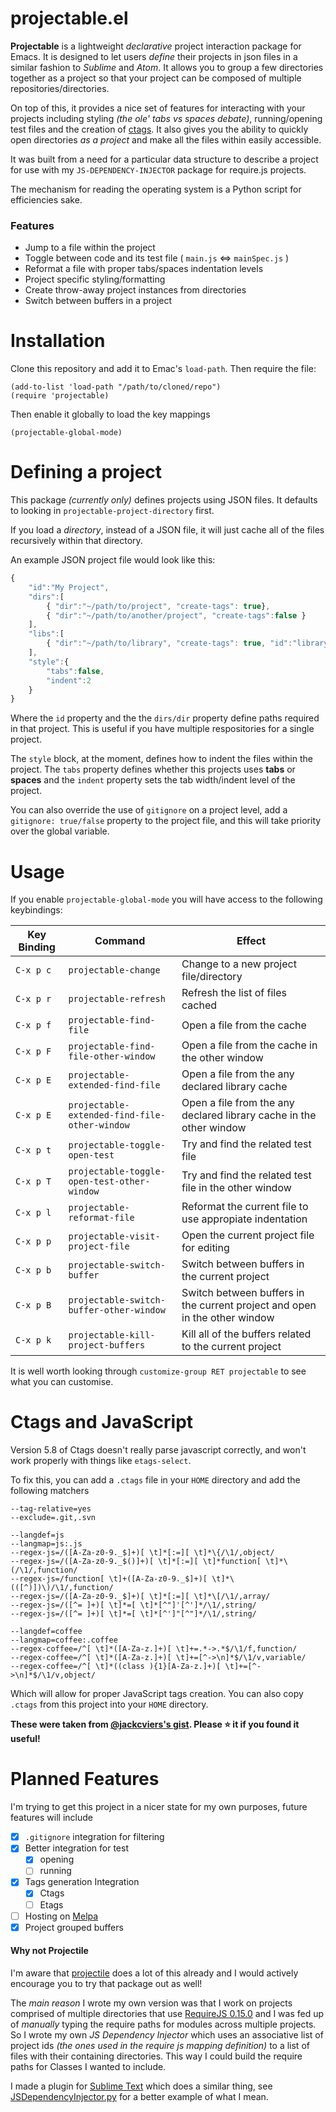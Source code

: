 # projectable.el #

**Projectable** is a lightweight _declarative_ project interaction package for Emacs. It is designed to let users _define_ their projects in json files in a similar fashion to _Sublime_ and _Atom_. It allows you to group a few directories together as a project so that your project can be composed of multiple repositories/directories.

On top of this, it provides a nice set of features for interacting with your projects including styling _(the ole' tabs vs spaces debate)_, running/opening test files and the creation of [ctags](http://ctags.sourceforge.net/). It also gives you the ability to quickly open directories _as a project_ and make all the files within easily accessible.

It was built from a need for a particular data structure to describe a project for use with my `JS-DEPENDENCY-INJECTOR` package for require.js projects.

The mechanism for reading the operating system is a Python script for efficiencies sake.

### Features ###

* Jump to a file within the project
* Toggle between code and its test file ( `main.js` <=> `mainSpec.js` )
* Reformat a file with proper tabs/spaces indentation levels
* Project specific styling/formatting
* Create throw-away project instances from directories
* Switch between buffers in a project

# Installation #

Clone this repository and add it to Emac's `load-path`. Then require the file:
```
(add-to-list 'load-path "/path/to/cloned/repo")
(require 'projectable)
```
Then enable it globally to load the key mappings
```
(projectable-global-mode)
```

# Defining a project #

This package *(currently only)* defines projects using JSON files.
It defaults to looking in `projectable-project-directory` first.

If you load a *directory*, instead of a JSON file, it will just cache all of the files recursively within that directory.

An example JSON project file would look like this:
```javascript
{
	"id":"My Project",
	"dirs":[
		{ "dir":"~/path/to/project", "create-tags": true},
		{ "dir":"~/path/to/another/project", "create-tags":false }
	],
    "libs":[
        { "dir":"~/path/to/library", "create-tags": true, "id":"library-id"},
    ],
    "style":{
        "tabs":false,
        "indent":2
    }
}
```
Where the `id` property and the the `dirs/dir` property define paths required in that project. This is useful if you have multiple respositories for a single project.

The `style` block, at the moment, defines how to indent the files within the project.
The `tabs` property defines whether this projects uses **tabs** or **spaces** and the `indent` property sets the tab width/indent level of the project.

You can also override the use of `gitignore` on a project level, add a `gitignore: true/false` property to the project file, and this will take priority over the global variable.

# Usage #
If you enable `projectable-global-mode` you will have access to the following keybindings:

Key Binding | Command | Effect 
--- | --- | ---
`C-x p c` | `projectable-change` | Change to a new project file/directory 
`C-x p r` | `projectable-refresh` | Refresh the list of files cached 
`C-x p f` | `projectable-find-file` | Open a file from the cache 
`C-x p F` | `projectable-find-file-other-window` | Open a file from the cache in the other window
`C-x p E` | `projectable-extended-find-file` | Open a file from the any declared library cache
`C-x p E` | `projectable-extended-find-file-other-window` | Open a file from the any declared library cache in the other window
`C-x p t` | `projectable-toggle-open-test` | Try and find the related test file
`C-x p T` | `projectable-toggle-open-test-other-window` | Try and find the related test file in the other window
`C-x p l` | `projectable-reformat-file` | Reformat the current file to use appropiate indentation
`C-x p p` | `projectable-visit-project-file` | Open the current project file for editing
`C-x p b` | `projectable-switch-buffer` | Switch between buffers in the current project
`C-x p B` | `projectable-switch-buffer-other-window` | Switch between buffers in the current project and open in the other window
`C-x p k` | `projectable-kill-project-buffers` | Kill all of the buffers related to the current project
    
It is well worth looking through `customize-group RET projectable` to see what you can customise.

# Ctags and JavaScript #

Version 5.8 of Ctags doesn't really parse javascript correctly, and won't work properly with things like `etags-select`.

To fix this, you can add a `.ctags` file in your `HOME` directory and add the following matchers
```
--tag-relative=yes
--exclude=.git,.svn

--langdef=js
--langmap=js:.js
--regex-js=/([A-Za-z0-9._$]+)[ \t]*[:=][ \t]*\{/\1/,object/
--regex-js=/([A-Za-z0-9._$()]+)[ \t]*[:=][ \t]*function[ \t]*\(/\1/,function/
--regex-js=/function[ \t]+([A-Za-z0-9._$]+)[ \t]*\(([^)])\)/\1/,function/
--regex-js=/([A-Za-z0-9._$]+)[ \t]*[:=][ \t]*\[/\1/,array/
--regex-js=/([^= ]+)[ \t]*=[ \t]*[^"]'[^']*/\1/,string/
--regex-js=/([^= ]+)[ \t]*=[ \t]*[^']"[^"]*/\1/,string/

--langdef=coffee
--langmap=coffee:.coffee
--regex-coffee=/^[ \t]*([A-Za-z.]+)[ \t]+=.*->.*$/\1/f,function/
--regex-coffee=/^[ \t]*([A-Za-z.]+)[ \t]+=[^->\n]*$/\1/v,variable/
--regex-coffee=/^[ \t]*((class ){1}[A-Za-z.]+)[ \t]+=[^->\n]*$/\1/v,object/
```
Which will allow for proper JavaScript tags creation. You can also copy `.ctags` from this project into your `HOME` directory.

__These were taken from [@jackcviers's gist](https://gist.github.com/jackcviers/2128247). Please :star: it if you found it useful!__

# Planned Features #
I'm trying to get this project in a nicer state for my own purposes, future features will include
- [x] `.gitignore` integration for filtering
- [x] Better integration for test
    - [x] opening
    - [ ] running
- [x] Tags generation Integration
    - [x] Ctags
    - [ ] Etags
- [ ] Hosting on [Melpa](http://melpa.org/#/)
- [x] Project grouped buffers

#### Why not Projectile ####
I'm aware that [projectile](https://github.com/bbatsov/projectile) does a lot of this already and I would actively encourage you to try that package out as well!

The _main reason_ I wrote my own version was that I work on projects comprised of multiple directories that use [RequireJS 0.15.0](https://libraries.io/bower/rjs/0.15.0) and I was fed up of _manually_ typing the require paths for modules across multiple projects. So I wrote my own _JS Dependency Injector_ which uses an associative list of project ids _(the ones used in the require js mapping definition)_ to a list of files with their containing directories. This way I could build the require paths for Classes I wanted to include.

I made a plugin for [Sublime Text](http://www.sublimetext.com/) which does a similar thing, see [JSDependencyInjector.py](https://github.com/domtronn/jsdependencyinjector) for a better example of what I mean.

